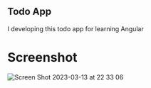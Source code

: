 ## Todo App

I developing this todo app for learning Angular

# Screenshot
![Screen Shot 2023-03-13 at 22 33 06](https://user-images.githubusercontent.com/69054810/224837346-a911abe8-b778-4cf9-ad1b-801c83ca479b.png)
